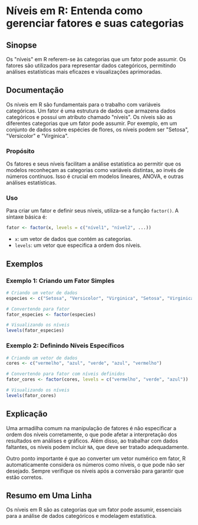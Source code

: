 <!--
Meta Description: # Níveis em R: Entenda como gerenciar fatores e suas categorias ## Sinopse Os "níveis" em R referem-se às categorias que um fator pode assumir. Os fat...
Meta Keywords: níveis, que, fator, dados, para
-->

# Níveis em R: Entenda como gerenciar fatores e suas categorias

## Sinopse
Os "níveis" em R referem-se às categorias que um fator pode assumir. Os fatores são utilizados para representar dados categóricos, permitindo análises estatísticas mais eficazes e visualizações aprimoradas.

## Documentação
Os níveis em R são fundamentais para o trabalho com variáveis categóricas. Um fator é uma estrutura de dados que armazena dados categóricos e possui um atributo chamado "níveis". Os níveis são as diferentes categorias que um fator pode assumir. Por exemplo, em um conjunto de dados sobre espécies de flores, os níveis podem ser "Setosa", "Versicolor" e "Virginica".

### Propósito
Os fatores e seus níveis facilitam a análise estatística ao permitir que os modelos reconheçam as categorias como variáveis distintas, ao invés de números contínuos. Isso é crucial em modelos lineares, ANOVA, e outras análises estatísticas.

### Uso
Para criar um fator e definir seus níveis, utiliza-se a função `factor()`. A sintaxe básica é:

```R
fator <- factor(x, levels = c("nível1", "nível2", ...))
```

- `x`: um vetor de dados que contém as categorias.
- `levels`: um vetor que especifica a ordem dos níveis.

## Exemplos
### Exemplo 1: Criando um Fator Simples
```R
# Criando um vetor de dados
especies <- c("Setosa", "Versicolor", "Virginica", "Setosa", "Virginica")

# Convertendo para fator
fator_especies <- factor(especies)

# Visualizando os níveis
levels(fator_especies)
```

### Exemplo 2: Definindo Níveis Específicos
```R
# Criando um vetor de dados
cores <- c("vermelho", "azul", "verde", "azul", "vermelho")

# Convertendo para fator com níveis definidos
fator_cores <- factor(cores, levels = c("vermelho", "verde", "azul"))

# Visualizando os níveis
levels(fator_cores)
```

## Explicação
Uma armadilha comum na manipulação de fatores é não especificar a ordem dos níveis corretamente, o que pode afetar a interpretação dos resultados em análises e gráficos. Além disso, ao trabalhar com dados faltantes, os níveis podem incluir `NA`, que deve ser tratado adequadamente.

Outro ponto importante é que ao converter um vetor numérico em fator, R automaticamente considera os números como níveis, o que pode não ser desejado. Sempre verifique os níveis após a conversão para garantir que estão corretos.

## Resumo em Uma Linha
Os níveis em R são as categorias que um fator pode assumir, essenciais para a análise de dados categóricos e modelagem estatística.